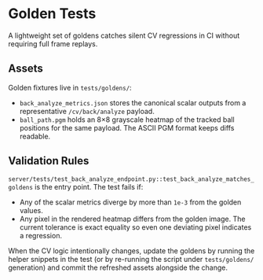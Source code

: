# Golden Tests

A lightweight set of goldens catches silent CV regressions in CI without requiring
full frame replays.

## Assets

Golden fixtures live in `tests/goldens/`:

- `back_analyze_metrics.json` stores the canonical scalar outputs from a
  representative `/cv/back/analyze` payload.
- `ball_path.pgm` holds an 8×8 grayscale heatmap of the tracked ball positions for
  the same payload. The ASCII PGM format keeps diffs readable.

## Validation Rules

`server/tests/test_back_analyze_endpoint.py::test_back_analyze_matches_goldens` is the
entry point. The test fails if:

- Any of the scalar metrics diverge by more than `1e-3` from the golden values.
- Any pixel in the rendered heatmap differs from the golden image. The current
  tolerance is exact equality so even one deviating pixel indicates a regression.

When the CV logic intentionally changes, update the goldens by running the helper
snippets in the test (or by re-running the script under `tests/goldens/` generation)
and commit the refreshed assets alongside the change.
